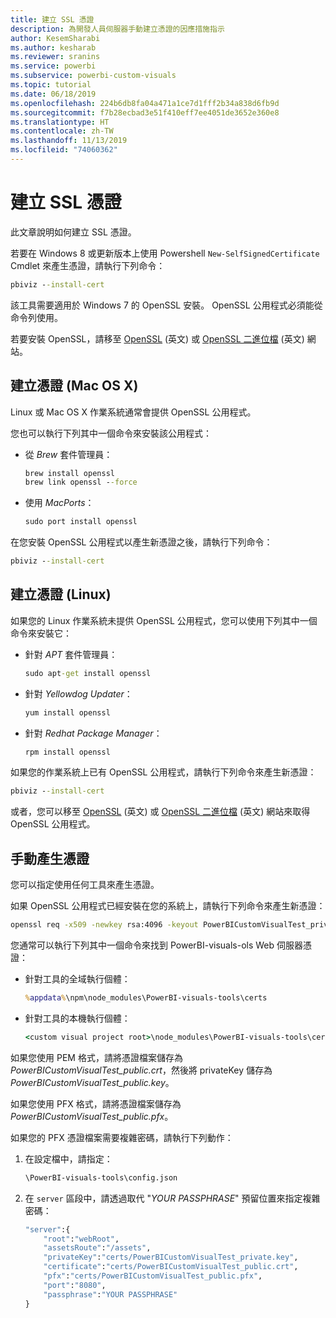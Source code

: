```yaml
---
title: 建立 SSL 憑證
description: 為開發人員伺服器手動建立憑證的因應措施指示
author: KesemSharabi
ms.author: kesharab
ms.reviewer: sranins
ms.service: powerbi
ms.subservice: powerbi-custom-visuals
ms.topic: tutorial
ms.date: 06/18/2019
ms.openlocfilehash: 224b6db8fa04a471a1ce7d1fff2b34a838d6fb9d
ms.sourcegitcommit: f7b28ecbad3e51f410eff7ee4051de3652e360e8
ms.translationtype: HT
ms.contentlocale: zh-TW
ms.lasthandoff: 11/13/2019
ms.locfileid: "74060362"
---
```

# <a name="create-an-ssl-certificate"></a>建立 SSL 憑證

此文章說明如何建立 SSL 憑證。

若要在 Windows 8 或更新版本上使用 Powershell `New-SelfSignedCertificate` Cmdlet 來產生憑證，請執行下列命令：

```cmd
pbiviz --install-cert
```

該工具需要適用於 Windows 7 的 OpenSSL 安裝。 OpenSSL 公用程式必須能從命令列使用。

若要安裝 OpenSSL，請移至 [OpenSSL](https://www.openssl.org) \(英文\) 或 [OpenSSL 二進位檔](https://wiki.openssl.org/index.php/Binaries) \(英文\) 網站。

## <a name="create-a-certificate-mac-os-x"></a>建立憑證 (Mac OS X)

Linux 或 Mac OS X 作業系統通常會提供 OpenSSL 公用程式。

您也可以執行下列其中一個命令來安裝該公用程式：

* 從 *Brew* 套件管理員：

    ```cmd
    brew install openssl
    brew link openssl --force
    ```

* 使用 *MacPorts*：

    ```cmd
    sudo port install openssl
    ```

在您安裝 OpenSSL 公用程式以產生新憑證之後，請執行下列命令：

```cmd
pbiviz --install-cert
```

## <a name="create-a-certificate-linux"></a>建立憑證 (Linux)

如果您的 Linux 作業系統未提供 OpenSSL 公用程式，您可以使用下列其中一個命令來安裝它：

* 針對 *APT* 套件管理員：

    ```cmd
    sudo apt-get install openssl
    ```

* 針對 *Yellowdog Updater*：

    ```cmd
    yum install openssl
    ```

* 針對 *Redhat Package Manager*：

    ```cmd
    rpm install openssl
    ```

如果您的作業系統上已有 OpenSSL 公用程式，請執行下列命令來產生新憑證：

```cmd
pbiviz --install-cert
```

或者，您可以移至 [OpenSSL](https://www.openssl.org) \(英文\) 或 [OpenSSL 二進位檔](https://wiki.openssl.org/index.php/Binaries) \(英文\) 網站來取得 OpenSSL 公用程式。

## <a name="generate-the-certificate-manually"></a>手動產生憑證

您可以指定使用任何工具來產生憑證。

如果 OpenSSL 公用程式已經安裝在您的系統上，請執行下列命令來產生新憑證：

```cmd
openssl req -x509 -newkey rsa:4096 -keyout PowerBICustomVisualTest_private.key -out PowerBICustomVisualTest_public.crt -days 365
```

您通常可以執行下列其中一個命令來找到 PowerBI-visuals-ols Web 伺服器憑證：

* 針對工具的全域執行個體：

    ```cmd
    %appdata%\npm\node_modules\PowerBI-visuals-tools\certs
    ```

* 針對工具的本機執行個體：

    ```cmd
    <custom visual project root>\node_modules\PowerBI-visuals-tools\certs
    ```

如果您使用 PEM 格式，請將憑證檔案儲存為 *PowerBICustomVisualTest_public.crt*，然後將 privateKey 儲存為 *PowerBICustomVisualTest_public.key*。

如果您使用 PFX 格式，請將憑證檔案儲存為 *PowerBICustomVisualTest_public.pfx*。

如果您的 PFX 憑證檔案需要複雜密碼，請執行下列動作：
1. 在設定檔中，請指定：

    ```cmd
    \PowerBI-visuals-tools\config.json
    ```

1. 在 `server` 區段中，請透過取代 "*YOUR PASSPHRASE*" 預留位置來指定複雜密碼：

    ```cmd
    "server":{
        "root":"webRoot",
        "assetsRoute":"/assets",
        "privateKey":"certs/PowerBICustomVisualTest_private.key",
        "certificate":"certs/PowerBICustomVisualTest_public.crt",
        "pfx":"certs/PowerBICustomVisualTest_public.pfx",
        "port":"8080",
        "passphrase":"YOUR PASSPHRASE"
    }
    ```